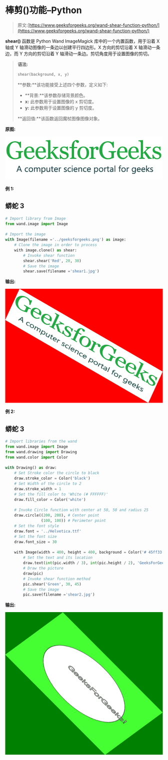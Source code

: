 # 棒剪()功能–Python

> 原文:[https://www.geeksforgeeks.org/wand-shear-function-python/](https://www.geeksforgeeks.org/wand-shear-function-python/)

**shear()** 函数是 Python Wand ImageMagick 库中的一个内置函数，用于沿着 X 轴或 Y 轴滑动图像的一条边以创建平行四边形。X 方向的剪切沿着 X 轴滑动一条边，而 Y 方向的剪切沿着 Y 轴滑动一条边。剪切角度用于设置图像的剪切。

> **语法:**
> 
> ```py
> shear(background, x, y)
> ```
> 
> **参数:**该功能接受上述四个参数，定义如下:
> 
> *   **背景:**该参数存储背景颜色。
> *   **x:** 此参数用于设置图像的 x 剪切度。
> *   **y:** 此参数用于设置图像的 y 剪切度。
> 
> **返回值:**该函数返回魔杖图像图像对象。

**原图:**

![](img/2d3a0fdbc25c0bbb46c47454d1b0acc7.png)

**例 1:**

## 蟒蛇 3

```py
# Import library from Image
from wand.image import Image

# Import the image
with Image(filename ='../geeksforgeeks.png') as image:
    # Clone the image in order to process
    with image.clone() as shear:
        # Invoke shear function
        shear.shear('Red', 20, 30)
        # Save the image
        shear.save(filename ='shear1.jpg')
```

**输出:**

![](img/80a3eb871239acc0287f4e7afedd3be1.png)

**例 2:**

## 蟒蛇 3

```py
# Import libraries from the wand 
from wand.image import Image
from wand.drawing import Drawing
from wand.color import Color

with Drawing() as draw:
    # Set Stroke color the circle to black
    draw.stroke_color = Color('black')
    # Set Width of the circle to 2
    draw.stroke_width = 1
    # Set the fill color to 'White (# FFFFFF)'
    draw.fill_color = Color('white')

    # Invoke Circle function with center at 50, 50 and radius 25
    draw.circle((200, 200), # Center point
                (100, 100)) # Perimeter point
    # Set the font style
    draw.font = '../Helvetica.ttf'
    # Set the font size
    draw.font_size = 30

    with Image(width = 400, height = 400, background = Color('# 45ff33')) as pic:
        # Set the text and its location
        draw.text(int(pic.width / 3), int(pic.height / 2), 'GeeksForGeeks !')
        # Draw the picture
        draw(pic)
        # Invoke shear function method
        pic.shear('Green', 30, 45)
        # Save the image
        pic.save(filename ='shear2.jpg')
```

**输出:**

![](img/143dc2f74fd9ba520c33abc8dfa3c1f1.png)